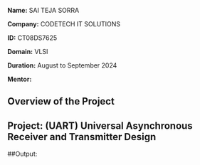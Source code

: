 **Name:** SAI TEJA SORRA

**Company:** CODETECH IT SOLUTIONS

**ID:** CT08DS7625

**Domain:** VLSI

**Duration:** August to September 2024

**Mentor:** 



## Overview of the Project

## Project: (UART) Universal Asynchronous Receiver and Transmitter Design

##Output: 
